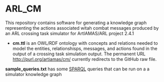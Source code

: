 # ARL_CM

This repository contains software for generating a knowledge graph representing the actions associated witah combat messages produced by an ARL crossing task simulator for ArtIAMAS/ARL project 2.4.1

 * **cm.ttl** is an OWL/RDF ontology with concepts and relations needed to model the entities, relationshisps, messages, and actions found in the output of a crossing task simulation output.  The permanent URL http://purl.org/artiamas/cm/ currently redirects to the GitHub raw file.
 
 **sample_queries.txt** has some [SPARQL](https://en.wikipedia.org/wiki/SPARQL) queries that can be run on a a simulator knowledge graph



